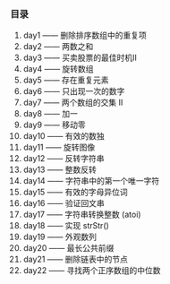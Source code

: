 <!--
 * @Author: 月魂
 * @Date: 2021-01-11 20:00:30
 * @LastEditTime: 2021-01-28 22:01:40
 * @LastEditors: 月魂
 * @Description: 
 * @FilePath: \leetcode-per-day\README.md
-->
### 目录
1. day1 —— 删除排序数组中的重复项
2. day2 —— 两数之和
3. day3 —— 买卖股票的最佳时机Ⅱ
4. day4 —— 旋转数组
5. day5 —— 存在重复元素
6. day6 —— 只出现一次的数字
7. day7 —— 两个数组的交集 II
8. day8 —— 加一
9. day9 —— 移动零
10. day10 —— 有效的数独
11. day11 —— 旋转图像
12. day12 —— 反转字符串
13. day13 —— 整数反转
14. day14 —— 字符串中的第一个唯一字符
15. day15 —— 有效的字母异位词
16. day16 —— 验证回文串
17. day17 —— 字符串转换整数 (atoi)
18. day18 —— 实现 strStr()
19. day19 —— 外观数列
20. day20 —— 最长公共前缀
21. day21 —— 删除链表中的节点
22. day22 —— 寻找两个正序数组的中位数